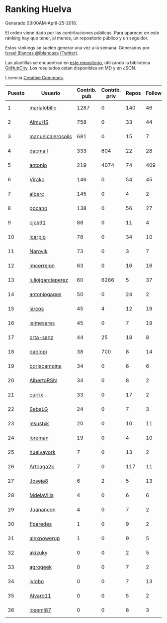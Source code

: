 # Ranking Huelva

Generado 03:00AM-April-25-2018.

El orden viene dado por las contribuciones públicas. Para aparecer en este ránking hay que tener, al menos, un repositorio público y un seguidor.

Estos ránkings se suelen generar una vez a la semana. Generados por [Israel Blancas @iblancasa](https://github.com/iblancasa/) [(Twitter)](https://twitter.com/iblancasa).

Las plantillas se encuentran en [este repositorio](https://github.com/iblancasa/GH-Spanish-Ranking), utilizando la biblioteca [GitHubCity](https://github.com/iblancasa/GitHubCity). Los resultados están disponibles en MD y en JSON.

Licencia [Creative Commons](https://creativecommons.org/licenses/by/4.0/).

| Puesto   |  Usuario  | Contrib. pub | Contrib. priv |Repos| Followers | Desde |  Avatar  |
|----------|-----------|--------------|---------------|-----|-----------|-------|----------|
|1|[marialobillo](https://github.com/marialobillo)|1287|0|140|46|2011-10-22|![marialobillo](https://avatars3.githubusercontent.com/u/1144759)|
|2|[AlmuHS](https://github.com/AlmuHS)|758|0|33|44|2015-10-11|![AlmuHS](https://avatars1.githubusercontent.com/u/15078104)|
|3|[manuelcalerosolis](https://github.com/manuelcalerosolis)|681|0|15|7|2012-12-20|![manuelcalerosolis](https://avatars2.githubusercontent.com/u/3088246)|
|4|[dacmail](https://github.com/dacmail)|333|604|22|28|2008-05-28|![dacmail](https://avatars2.githubusercontent.com/u/11754)|
|5|[antonio](https://github.com/antonio)|219|4074|74|409|2008-07-19|![antonio](https://avatars1.githubusercontent.com/u/17516)|
|6|[Virako](https://github.com/Virako)|146|0|54|45|2011-05-28|![Virako](https://avatars3.githubusercontent.com/u/815686)|
|7|[alberc](https://github.com/alberc)|145|0|4|2|2016-10-08|![alberc](https://avatars1.githubusercontent.com/u/22717129)|
|8|[ppcano](https://github.com/ppcano)|138|0|56|27|2011-06-02|![ppcano](https://avatars0.githubusercontent.com/u/825430)|
|9|[cjps91](https://github.com/cjps91)|88|0|11|4|2017-11-08|![cjps91](https://avatars0.githubusercontent.com/u/33495645)|
|10|[jcarpio](https://github.com/jcarpio)|78|0|34|10|2010-11-23|![jcarpio](https://avatars1.githubusercontent.com/u/493260)|
|11|[Narovik](https://github.com/Narovik)|73|0|3|7|2016-06-12|![Narovik](https://avatars1.githubusercontent.com/u/19890871)|
|12|[jmcerrejon](https://github.com/jmcerrejon)|63|0|16|16|2012-07-09|![jmcerrejon](https://avatars1.githubusercontent.com/u/1942431)|
|13|[juliojgarciaperez](https://github.com/juliojgarciaperez)|60|6286|5|37|2015-08-26|![juliojgarciaperez](https://avatars2.githubusercontent.com/u/13980296)|
|14|[antoniogagos](https://github.com/antoniogagos)|50|0|24|2|2015-09-18|![antoniogagos](https://avatars1.githubusercontent.com/u/14351629)|
|15|[jarcos](https://github.com/jarcos)|45|4|12|19|2011-07-23|![jarcos](https://avatars2.githubusercontent.com/u/933995)|
|16|[jaimesares](https://github.com/jaimesares)|45|0|7|19|2012-09-28|![jaimesares](https://avatars1.githubusercontent.com/u/2446051)|
|17|[orta-sanz](https://github.com/orta-sanz)|44|25|18|8|2013-01-22|![orta-sanz](https://avatars2.githubusercontent.com/u/3337555)|
|18|[pablopi](https://github.com/pablopi)|38|700|8|14|2014-02-19|![pablopi](https://avatars0.githubusercontent.com/u/6725714)|
|19|[borjacampina](https://github.com/borjacampina)|34|0|6|6|2010-12-08|![borjacampina](https://avatars1.githubusercontent.com/u/514025)|
|20|[AlbertoRSN](https://github.com/AlbertoRSN)|34|0|8|2|2015-09-30|![AlbertoRSN](https://avatars0.githubusercontent.com/u/14915460)|
|21|[currix](https://github.com/currix)|33|0|17|2|2013-12-21|![currix](https://avatars3.githubusercontent.com/u/6237933)|
|22|[SebaLG](https://github.com/SebaLG)|24|0|7|3|2015-11-17|![SebaLG](https://avatars1.githubusercontent.com/u/15893746)|
|23|[jesustxk](https://github.com/jesustxk)|20|0|10|11|2014-07-01|![jesustxk](https://avatars2.githubusercontent.com/u/8038664)|
|24|[loreman](https://github.com/loreman)|19|0|4|10|2010-11-19|![loreman](https://avatars2.githubusercontent.com/u/488198)|
|25|[huelvayork](https://github.com/huelvayork)|7|0|13|2|2011-03-29|![huelvayork](https://avatars3.githubusercontent.com/u/697151)|
|26|[Arteaga2k](https://github.com/Arteaga2k)|7|0|117|11|2012-05-11|![Arteaga2k](https://avatars2.githubusercontent.com/u/1731164)|
|27|[Joseja8](https://github.com/Joseja8)|6|2|5|13|2014-07-12|![Joseja8](https://avatars0.githubusercontent.com/u/8145991)|
|28|[MdelaVilla](https://github.com/MdelaVilla)|4|0|6|6|2012-07-18|![MdelaVilla](https://avatars0.githubusercontent.com/u/2000720)|
|29|[Juanancon](https://github.com/Juanancon)|4|0|7|2|2016-04-29|![Juanancon](https://avatars1.githubusercontent.com/u/18741909)|
|30|[flparedes](https://github.com/flparedes)|1|0|9|2|2015-06-28|![flparedes](https://avatars2.githubusercontent.com/u/13085943)|
|31|[alexpowerup](https://github.com/alexpowerup)|1|0|9|5|2015-04-20|![alexpowerup](https://avatars0.githubusercontent.com/u/12040064)|
|32|[akizuky](https://github.com/akizuky)|0|0|2|5|2011-09-08|![akizuky](https://avatars2.githubusercontent.com/u/1035039)|
|33|[agrogeek](https://github.com/agrogeek)|0|0|7|2|2009-04-01|![agrogeek](https://avatars0.githubusercontent.com/u/69480)|
|34|[jvlobo](https://github.com/jvlobo)|0|0|7|13|2013-10-12|![jvlobo](https://avatars1.githubusercontent.com/u/5671420)|
|35|[Alvaro11](https://github.com/Alvaro11)|0|0|5|2|2014-09-26|![Alvaro11](https://avatars3.githubusercontent.com/u/8927377)|
|36|[joseml87](https://github.com/joseml87)|0|0|8|3|2016-01-13|![joseml87](https://avatars3.githubusercontent.com/u/16690607)|

